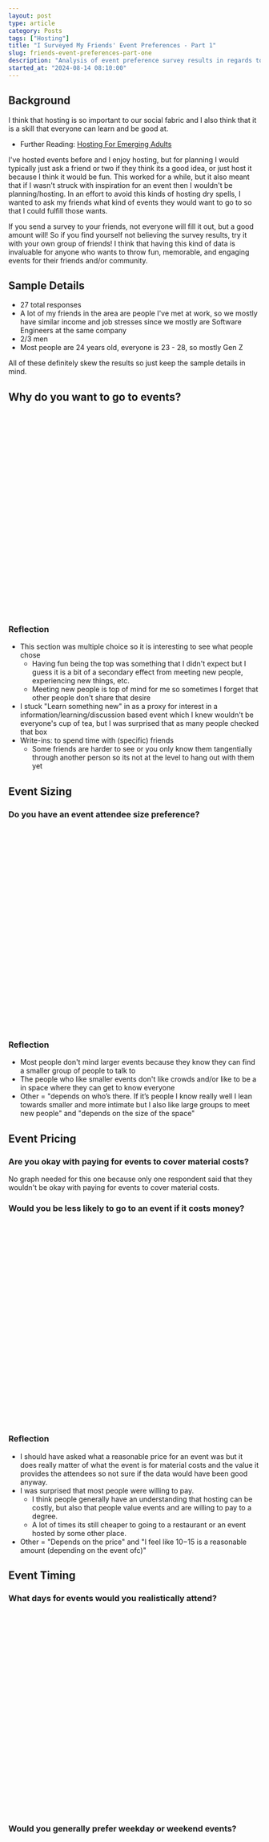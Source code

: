 ```yaml
---
layout: post
type: article
category: Posts
tags: ["Hosting"]
title: "I Surveyed My Friends' Event Preferences - Part 1"
slug: friends-event-preferences-part-one
description: "Analysis of event preference survey results in regards to event pricing, size, and timing."
started_at: "2024-08-14 08:10:00"
---
```


## Background

I think that hosting is so important to our social fabric and I also think that it is a skill that everyone can learn and be good at.
* Further Reading: [Hosting For Emerging Adults](/anthologies/hosting-for-emerging-adults)

I've hosted events before and I enjoy hosting, but for planning I would typically just ask a friend or two if they think its a good idea, or just host it because I think it would be fun. This worked for a while, but it also meant that if I wasn't struck with inspiration for an event then I wouldn't be planning/hosting. In an effort to avoid this kinds of hosting dry spells, I wanted to ask my friends what kind of events they would want to go to so that I could fulfill those wants.

If you send a survey to your friends, not everyone will fill it out, but a good amount will! So if you find yourself not believing the survey results, try it with your own group of friends! I think that having this kind of data is invaluable for anyone who wants to throw fun, memorable, and engaging events for their friends and/or community.

## Sample Details

* 27 total responses
* A lot of my friends in the area are people I've met at work, so we mostly have similar income and job stresses since we mostly are Software Engineers at the same company
* 2/3 men
* Most people are 24 years old, everyone is 23 - 28, so mostly Gen Z

All of these definitely skew the results so just keep the sample details in mind.

## Why do you want to go to events?

<div id="whyGoToEvents" style="max-width: 800px; height: 400px; margin-right: auto; margin-left: auto;"></div>

### Reflection

* This section was multiple choice so it is interesting to see what people chose 
    * Having fun being the top was something that I didn't expect but I guess it is a bit of a secondary effect from meeting new people, experiencing new things, etc.
    * Meeting new people is top of mind for me so sometimes I forget that other people don't share that desire
* I stuck "Learn something new" in as a proxy for interest in a information/learning/discussion based event which I knew wouldn't be everyone's cup of tea, but I was surprised that as many people checked that box
* Write-ins: to spend time with (specific) friends
    * Some friends are harder to see or you only know them tangentially through another person so its not at the level to hang out with them yet

## Event Sizing

### Do you have an event attendee size preference?

<div id="eventSizing" style="height: 400px;"></div>

### Reflection

* Most people don't mind larger events because they know they can find a smaller group of people to talk to
* The people who like smaller events don't like crowds and/or like to be a in space where they can get to know everyone
* Other = "depends on who’s there. If it’s people I know really well I lean towards smaller and more intimate but I also like large groups to meet new people" and "depends on the size of the space"

## Event Pricing

### Are you okay with paying for events to cover material costs?

No graph needed for this one because only one respondent said that they wouldn't be okay with paying for events to cover material costs.

### Would you be less likely to go to an event if it costs money?

<div id="costAffectingAttendance" style="max-width: 800px; height: 400px; margin-right: auto; margin-left: auto;"></div>

### Reflection

* I should have asked what a reasonable price for an event was but it does really matter of what the event is for material costs and the value it provides the attendees so not sure if the data would have been good anyway.
* I was surprised that most people were willing to pay.
    * I think people generally have an understanding that hosting can be costly, but also that people value events and are willing to pay to a degree.
    * A lot of times its still cheaper to going to a restaurant or an event hosted by some other place.
* Other = "Depends on the price" and "I feel like $10-$15 is a reasonable amount (depending on the event ofc)"

## Event Timing

### What days for events would you realistically attend?

<div id="dayAttendance" style="max-width: 800px; height: 400px; margin-right: auto; margin-left: auto;"></div>

### Would you generally prefer weekday or weekend events?

<div id="weekdayEndAttendance" style="height: 400px;"></div>

### What is the earliest weekday start time for an event that you find acceptable?

<div id="earliestWeekdayStart" style="max-width: 800px; height: 400px; margin-right: auto; margin-left: auto;"></div>

### What is the latest weekday end time for an event that you find acceptable?

<div id="latestWeekdayEnd" style="max-width: 800px; height: 400px; margin-right: auto; margin-left: auto;"></div>

### What is the earliest weekend start time for an event that you find acceptable?

<div id="earliestWeekendStart" style="max-width: 800px; height: 400px; margin-right: auto; margin-left: auto;"></div>

### What is the latest weekend end time for an event that you find acceptable?

<div id="latestWeekendEnd" style="max-width: 800px; height: 400px; margin-right: auto; margin-left: auto;"></div>

### Reflection

* I thought it was interesting that no one preferred solely weekday events, but it wasn't really all that surprising. I was however surprised how many people were open to weekday events.
* I don't really consider Friday a part of the weekend, but it makes sense why someone would want to do an event after work when they don't have work the next day.
    * For many it’s a work from home day so they might want to get out of the house.
* The times of week day events didn’t really surprise me.
* I should’ve asked for event length but it doesn’t really matter to me because one of my house rules is that you can come and leave whenever.
* Event times end times are definitely related to bed times and event start times are probably related to meal times, i.e. dinner for weekdays.

<script src="https://unpkg.com/rough-viz@2.0.5" defer></script>
<script>
    const fillColor = "#467537";

    window.addEventListener('DOMContentLoaded', () => {
        new roughViz.BarH({
            element: "#whyGoToEvents",
            title: "",
            data: {
                labels: [
                    "Have fun",
                    "Meet new people",
                    "Experience new things",
                    "Learn something new",
                    "Have interesting conversations",
                    "Get out of the house"
                ],
                values: [
                    19 + 7,
                    13 + 4,
                    12 + 7,
                    11 + 5,
                    13 + 5,
                    15 + 6
                ]
            },
            margin: { top: 50, left: 200, right: 50, bottom: 50 },
            fillStyle: "solid",
            roughness: 2,
            color: fillColor
        });

        new roughViz.BarH({
            element: "#eventSizing",
            title: "",
            data: {
                labels: [
                    "Doesn't matter",
                    "Small (8-)",
                    "Large (8+)",
                    "Other"
                ],
                values: [
                    15,
                    9,
                    1,
                    2
                ]
            },
            margin: { top: 50, left: 150, right: 50, bottom: 50 },
            fillStyle: "solid",
            roughness: 2,
            color: fillColor
        });

        new roughViz.BarH({
            element: "#costAffectingAttendance",
            title: "",
            data: {
                labels: [
                    "Significantly less likely",
                    "Slightly less likely",
                    "Maybe",
                    "Only a little",
                    "Wouldn't affect my decision",
                    "Other"
                ],
                values: [
                    2 + 0,
                    1 + 2,
                    1 + 0,
                    7 + 4,
                    7 + 1,
                    2 + 0
                ]
            },
            margin: { top: 50, left: 200, right: 50, bottom: 50 },
            fillStyle: "solid",
            roughness: 2,
            color: fillColor
        });

        new roughViz.BarH({
            element: "#dayAttendance",
            title: "",
            data: {
                labels: [
                    "Monday",
                    "Tuesday",
                    "Wednesday",
                    "Thursday",
                    "Friday",
                    "Saturday",
                    "Sunday",
                ],
                values: [
                    9 + 1,
                    10 + 2,
                    11 + 1,
                    13 + 3,
                    18 + 7,
                    19 + 7,
                    14 + 5
                ]
            },
            margin: { top: 50, left: 100, right: 50, bottom: 50 },
            fillStyle: "solid",
            roughness: 2,
            color: fillColor
        });

        new roughViz.BarH({
            element: "#weekdayEndAttendance",
            title: "",
            data: {
                labels: [
                    "Weekday",
                    "Prefer weekday, but weekend is fine",
                    "Weekend",
                    "Prefer weekend, but weekday is fine",
                    "Either is fine"
                ],
                values: [
                    0 + 0,
                    4 + 1,
                    1 + 1,
                    6 + 4,
                    9 + 1
                ]
            },
            margin: { top: 50, left: 250, right: 50, bottom: 50 },
            fillStyle: "solid",
            roughness: 2,
            color: fillColor
        });

        new roughViz.BarH({
            element: "#earliestWeekdayStart",
            title: "",
            data: {
                labels: [
                    "12:00-12:30am",
                    "3:00-3:30pm",
                    "5:00-5:30pm",
                    "6:00-6:30pm",
                    "7:00-7:30pm"
                ],
                values: [
                    1 + 0,
                    0 + 1,
                    6 + 2,
                    10 + 4,
                    3 + 0
                ]
            },
            margin: { top: 50, left: 150, right: 50, bottom: 50 },
            fillStyle: "solid",
            roughness: 2,
            color: fillColor
        });

        new roughViz.BarH({
            element: "#latestWeekdayEnd",
            title: "",
            data: {
                labels: [
                    "8:00-8:30pm",
                    "9:00-9:30pm",
                    "10:00-10:45pm",
                    "11:00-11:30pm",
                    "12:00-12:30am"
                ],
                values: [
                    3 + 0,
                    2 + 1,
                    5 + 4,
                    6 + 0,
                    4 + 2,
                ]
            },
            margin: { top: 50, left: 150, right: 50, bottom: 50 },
            fillStyle: "solid",
            roughness: 2,
            color: fillColor
        });

        new roughViz.BarH({
            element: "#earliestWeekendStart",
            title: "",
            data: {
                labels: [
                    "12:00-12:30am",
                    "8:00-8:30am",
                    "9:00-9:30am",
                    "10:00-10:30am",
                    "11:00-11:30am",
                    "12:00-12:30pm",
                    "1:00-1:30pm",
                    "2:00-2:30pm",
                ],
                values: [
                    1 + 0,
                    3 + 0,
                    1 + 1,
                    3 + 4,
                    6 + 1,
                    2 + 1,
                    3 + 0,
                    1 + 0
                ]
            },
            margin: { top: 50, left: 150, right: 50, bottom: 50 },
            fillStyle: "solid",
            roughness: 2,
            color: fillColor
        });

        new roughViz.BarH({
            element: "#latestWeekendEnd",
            title: "",
            data: {
                labels: [
                    "8:00-8:30pm",
                    "9:00-9:30pm",
                    "10:00-10:45pm",
                    "11:00-11:59pm",
                    "12:00-12:30am",
                    "1:00-1:30am",
                    "2:00-2:30am",
                    "3:00-3:30am",
                ],
                values: [
                    1 + 0,
                    1 + 0,
                    1 + 0,
                    3 + 1,
                    8 + 2,
                    3 + 1,
                    3 + 2,
                    0 + 1
                ]
            },
            margin: { top: 50, left: 150, right: 50, bottom: 50 },
            fillStyle: "solid",
            roughness: 2,
            color: fillColor
        });
    });
</script>